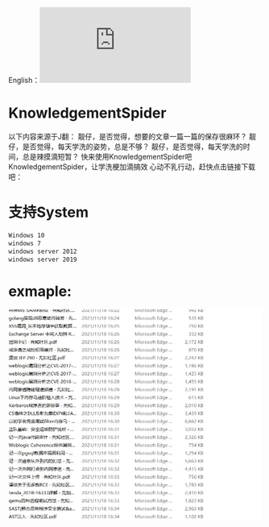 English：![README.md](https://github.com/jhhua/KnowledgementSpider/blob/main/README.md)


# KnowledgementSpider
以下内容来源于J翻：
靓仔，是否觉得，想要的文章一篇一篇的保存很麻环？
靓仔，是否觉得，每天学洗的姿势，总是不够？
靓仔，是否觉得，每天学洗的时间，总是辣摸滴短暂？
快来使用KnowledgementSpider吧
KnowledgementSpider，让学洗梗加滴搞效
心动不乳行动，赶快点击链接下载吧：

# 支持System
   ```
Windows 10
windows 7
windows server 2012
windows server 2019
   ```


# exmaple:
![images](https://github.com/jhhua/KnowledgementSpider//blob/main/example/xzaliyun.jpg)

